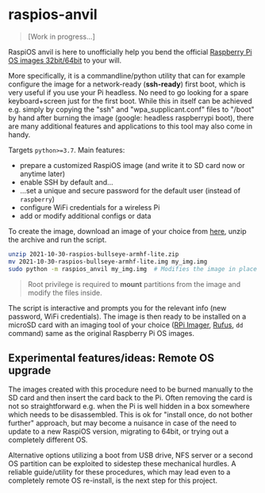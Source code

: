 # raspios-anvil

> [Work in progress...]

RaspiOS anvil is here to unofficially help you bend the official
[Raspberry Pi OS images 32bit/64bit](https://www.raspberrypi.com/software/operating-systems/) to your will.

More specifically, it is a commandline/python
utility that can for example configure the image for a network-ready
(**ssh-ready**) first boot, which is very useful if you use your Pi headless.
No need to go looking for a spare keyboard+screen just for the first boot.
While this in itself can be achieved e.g. simply by copying the "ssh" and "wpa_supplicant.conf" files to "/boot" by hand after burning the image
(google: headless raspberrypi boot), there are many additional features and
applications to this tool may also come in handy.

Targets `python>=3.7`. Main features:

- prepare a customized RaspiOS image (and write it to SD card now or anytime later)
- enable SSH by default and...
- ...set a unique and secure password for the default user (instead of `raspberry`)
- configure WiFi credentials for a wireless Pi
- add or modify additional configs or data

To create the image, download an image of your choice from
[here](https://downloads.raspberrypi.org/raspios_lite_armhf/images/),
unzip the archive and run the script.
```bash
unzip 2021-10-30-raspios-bullseye-armhf-lite.zip
mv 2021-10-30-raspios-bullseye-armhf-lite.img my_img.img
sudo python -m raspios_anvil my_img.img  # Modifies the image in place
```
> Root privilege is required to **mount** partitions from the image and modify the
> files inside.

The script is interactive and prompts you for the relevant info (new password,
WiFi credentials). The image is then ready to be installed on a microSD card
with an imaging tool of your choice
([RPi Imager](https://www.raspberrypi.com/software/),
[Rufus](https://rufus.ie/), `dd` command)
same as the original Raspberry Pi OS images.

## Experimental features/ideas: Remote OS upgrade

The images created with this procedure need to be burned manually to the SD
card and then insert the card back to the Pi. Often removing the card is not
so straightforward e.g. when the Pi is well hidden in a box somewhere which
needs to be disassembled. This is ok for "install once, do not bother further"
approach, but may become a nuisance in case of the need to update to a new
RaspiOS version, migrating to 64bit, or trying out a completely different OS.

Alternative options utilizing a boot from
USB drive, NFS server or a second OS partition can be exploited to sidestep
these mechanical hurdles. A reliable guide/utility for these procedures, which
may lead even to a completely remote OS re-install, is the next step for this
project.
